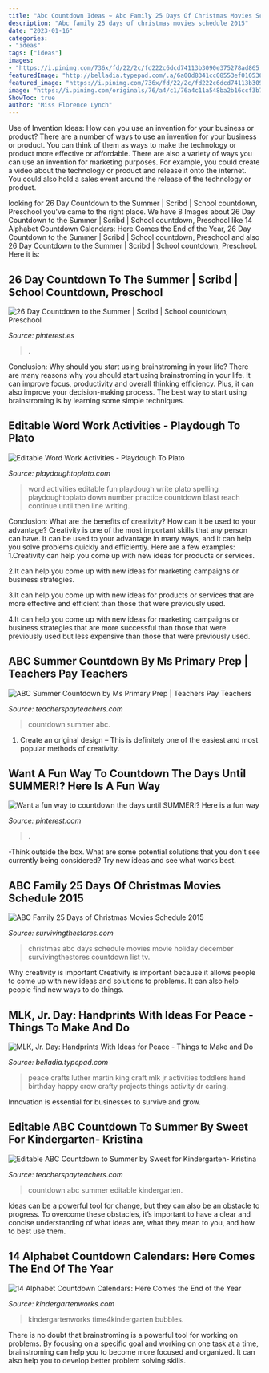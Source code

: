 ```yaml
---
title: "Abc Countdown Ideas ~ Abc Family 25 Days Of Christmas Movies Schedule 2015"
description: "Abc family 25 days of christmas movies schedule 2015"
date: "2023-01-16"
categories:
- "ideas"
tags: ["ideas"]
images:
- "https://i.pinimg.com/736x/fd/22/2c/fd222c6dcd74113b3090e375278ad865.jpg"
featuredImage: "http://belladia.typepad.com/.a/6a00d8341cc08553ef010536e249cc970c-600wi"
featured_image: "https://i.pinimg.com/736x/fd/22/2c/fd222c6dcd74113b3090e375278ad865.jpg"
image: "https://i.pinimg.com/originals/76/a4/c1/76a4c11a548ba2b16ccf3b7c89bdd4f4.jpg"
ShowToc: true
author: "Miss Florence Lynch"
---
```



Use of Invention Ideas: How can you use an invention for your business or product?
There are a number of ways to use an invention for your business or product. You can think of them as ways to make the technology or product more effective or affordable. There are also a variety of ways you can use an invention for marketing purposes. For example, you could create a video about the technology or product and release it onto the internet. You could also hold a sales event around the release of the technology or product.

	

		
looking for 26 Day Countdown to the Summer | Scribd | School countdown, Preschool you've came to the right place. We have 8 Images about 26 Day Countdown to the Summer | Scribd | School countdown, Preschool like 14 Alphabet Countdown Calendars: Here Comes the End of the Year, 26 Day Countdown to the Summer | Scribd | School countdown, Preschool and also 26 Day Countdown to the Summer | Scribd | School countdown, Preschool. Here it is:
		
    
## 26 Day Countdown To The Summer | Scribd | School Countdown, Preschool

<img loading=lazy src="https://i.pinimg.com/originals/76/a4/c1/76a4c11a548ba2b16ccf3b7c89bdd4f4.jpg" onerror="this.onerror=null;this.src='https://tse3.mm.bing.net/th?id=OIP.h3sSS9LdD8y-DNJ3NvwSJgHaJ3&amp;pid=15.1';" alt="26 Day Countdown to the Summer | Scribd | School countdown, Preschool">

_Source: pinterest.es_

>. 

	

Conclusion: Why should you start using brainstroming in your life?
There are many reasons why you should start using brainstroming in your life. It can improve focus, productivity and overall thinking efficiency. Plus, it can also improve your decision-making process. The best way to start using brainstroming is by learning some simple techniques.

    
## Editable Word Work Activities - Playdough To Plato

<img loading=lazy src="https://www.playdoughtoplato.com/wp-content/uploads/2016/01/Tons-of-fun-word-work-activities-12.jpg" onerror="this.onerror=null;this.src='https://tse4.mm.bing.net/th?id=OIP.2jkVuj05AqbqJWFSFNQlUQHaJj&amp;pid=15.1';" alt="Editable Word Work Activities - Playdough To Plato">

_Source: playdoughtoplato.com_

>word activities editable fun playdough write plato spelling playdoughtoplato down number practice countdown blast reach continue until then line writing. 

	

Conclusion: What are the benefits of creativity? How can it be used to your advantage?
Creativity is one of the most important skills that any person can have. It can be used to your advantage in many ways, and it can help you solve problems quickly and efficiently. Here are a few examples: 
1.Creativity can help you come up with new ideas for products or services.

2.It can help you come up with new ideas for marketing campaigns or business strategies.

3.It can help you come up with new ideas for products or services that are more effective and efficient than those that were previously used.

4.It can help you come up with new ideas for marketing campaigns or business strategies that are more successful than those that were previously used but less expensive than those that were previously used.

    
## ABC Summer Countdown By Ms Primary Prep | Teachers Pay Teachers

<img loading=lazy src="https://ecdn.teacherspayteachers.com/thumbitem/ABC-Summer-Countdown-4484284-1554152742/original-4484284-1.jpg" onerror="this.onerror=null;this.src='https://tse2.mm.bing.net/th?id=OIP.4Zg489D66PurWStqq7i5EgAAAA&amp;pid=15.1';" alt="ABC Summer Countdown by Ms Primary Prep | Teachers Pay Teachers">

_Source: teacherspayteachers.com_

>countdown summer abc. 

	

1. Create an original design – This is definitely one of the easiest and most popular methods of creativity.

    
## Want A Fun Way To Countdown The Days Until SUMMER!? Here Is A Fun Way

<img loading=lazy src="https://i.pinimg.com/736x/fd/22/2c/fd222c6dcd74113b3090e375278ad865.jpg" onerror="this.onerror=null;this.src='https://tse4.mm.bing.net/th?id=OIP.uD32d85-94jfMLY_1XfDbgAAAA&amp;pid=15.1';" alt="Want a fun way to countdown the days until SUMMER!? Here is a fun way">

_Source: pinterest.com_

>. 

	

-Think outside the box. What are some potential solutions that you don't see currently being considered? Try new ideas and see what works best. 

    
## ABC Family 25 Days Of Christmas Movies Schedule 2015

<img loading=lazy src="http://www.survivingthestores.com/wp-content/uploads/2013/11/ABC-Family-Christmas-Movies-Schedule.png" onerror="this.onerror=null;this.src='https://tse3.mm.bing.net/th?id=OIP.3d3ngZ-kZRewb_0uQ_QOjwHaFk&amp;pid=15.1';" alt="ABC Family 25 Days of Christmas Movies Schedule 2015">

_Source: survivingthestores.com_

>christmas abc days schedule movies movie holiday december survivingthestores countdown list tv. 

	

Why creativity is important
Creativity is important because it allows people to come up with new ideas and solutions to problems. It can also help people find new ways to do things.

    
## MLK, Jr. Day: Handprints With Ideas For Peace - Things To Make And Do

<img loading=lazy src="http://belladia.typepad.com/.a/6a00d8341cc08553ef010536e249cc970c-600wi" onerror="this.onerror=null;this.src='https://tse4.mm.bing.net/th?id=OIP.XfsalbFYvZtUyNzLevwE8QAAAA&amp;pid=15.1';" alt="MLK, Jr. Day: Handprints With Ideas for Peace - Things to Make and Do">

_Source: belladia.typepad.com_

>peace crafts luther martin king craft mlk jr activities toddlers hand birthday happy crow crafty projects things activity dr caring. 

	

Innovation is essential for businesses to survive and grow.

    
## Editable ABC Countdown To Summer By Sweet For Kindergarten- Kristina

<img loading=lazy src="https://ecdn.teacherspayteachers.com/thumbitem/ABC-Countdown-to-Summer-Freebie-1835441-1588853669/original-1835441-4.jpg" onerror="this.onerror=null;this.src='https://tse4.mm.bing.net/th?id=OIP.Jc51JzDAFoU0fH1YdxHgXQAAAA&amp;pid=15.1';" alt="Editable ABC Countdown to Summer by Sweet for Kindergarten- Kristina">

_Source: teacherspayteachers.com_

>countdown abc summer editable kindergarten. 

	

Ideas can be a powerful tool for change, but they can also be an obstacle to progress. To overcome these obstacles, it’s important to have a clear and concise understanding of what ideas are, what they mean to you, and how to best use them.

    
## 14 Alphabet Countdown Calendars: Here Comes The End Of The Year

<img loading=lazy src="https://www.kindergartenworks.com/wp-content/uploads/2016/05/14-ABC-Countdown-Calendars-fun-abc-countdown-KindergartenWorks-1-622x1024.png" onerror="this.onerror=null;this.src='https://tse2.mm.bing.net/th?id=OIP.ztlizjGkzBPEb7jWoFzvCgHaMM&amp;pid=15.1';" alt="14 Alphabet Countdown Calendars: Here Comes the End of the Year">

_Source: kindergartenworks.com_

>kindergartenworks time4kindergarten bubbles. 

	

There is no doubt that brainstroming is a powerful tool for working on problems. By focusing on a specific goal and working on one task at a time, brainstroming can help you to become more focused and organized. It can also help you to develop better problem solving skills.

